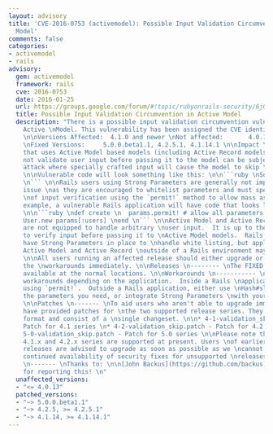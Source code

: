 ```yaml
---
layout: advisory
title: 'CVE-2016-0753 (activemodel): Possible Input Validation Circumvention in Active
  Model'
comments: false
categories:
- activemodel
- rails
advisory:
  gem: activemodel
  framework: rails
  cve: 2016-0753
  date: 2016-01-25
  url: https://groups.google.com/forum/#!topic/rubyonrails-security/6jQVC1geukQ
  title: Possible Input Validation Circumvention in Active Model
  description: "There is a possible input validation circumvention vulnerability in
    Active \nModel. This vulnerability has been assigned the CVE identifier CVE-2016-0753.
    \n\nVersions Affected:  4.1.0 and newer \nNot affected:       4.0.13 and older
    \nFixed Versions:     5.0.0.beta1.1, 4.2.5.1, 4.1.14.1 \n\nImpact \n------ \nCode
    that uses Active Model based models (including Active Record models) and \ndoes
    not validate user input before passing it to the model can be subject to \nan
    attack where specially crafted input will cause the model to skip \nvalidations.
    \n\nVulnerable code will look something like this: \n\n```ruby \nSomeModel.new(unverified_user_input)
    \n``` \n\nRails users using Strong Parameters are generally not impacted by this
    issue \nas they are encouraged to whitelist parameters and must specifically opt-out
    \nof input verification using the `permit!` method to allow mass assignment. \n\nFor
    example, a vulnerable Rails application will have code that looks like \nthis:
    \n\n```ruby \ndef create \n  params.permit! # allow all parameters \n  @user =
    User.new params[:users] \nend \n``` \n\nActive Model and Active Record objects
    are not equipped to handle arbitrary \nuser input.  It is up to the application
    to verify input before passing it to \nActive Model models.  Rails users already
    have Strong Parameters in place to \nhandle white listing, but applications using
    Active Model and Active Record \noutside of a Rails environment may be impacted.
    \n\nAll users running an affected release should either upgrade or use one of
    the \nworkarounds immediately. \n\nReleases \n-------- \nThe FIXED releases are
    available at the normal locations. \n\nWorkarounds \n----------- \nThere are several
    workarounds depending on the application.  Inside a Rails \napplication, stop
    using `permit!`.  Outside a Rails application, either use \nHash#slice to select
    the parameters you need, or integrate Strong Parameters \nwith your application.
    \n\nPatches \n------- \nTo aid users who aren't able to upgrade immediately we
    have provided patches for \nthe two supported release series. They are in git-am
    format and consist of a \nsingle changeset. \n\n* 4-1-validation_skip.patch -
    Patch for 4.1 series \n* 4-2-validation_skip.patch - Patch for 4.2 series \n*
    5-0-validation_skip.patch - Patch for 5.0 series \n\nPlease note that only the
    4.1.x and 4.2.x series are supported at present. Users \nof earlier unsupported
    releases are advised to upgrade as soon as possible as we \ncannot guarantee the
    continued availability of security fixes for unsupported \nreleases. \n\nCredits
    \n------- \nThanks to: \n\n[John Backus](https://github.com/backus) from BlockScore
    for reporting this! \n"
  unaffected_versions:
  - "<= 4.0.13"
  patched_versions:
  - "~> 5.0.0.beta1.1"
  - "~> 4.2.5, >= 4.2.5.1"
  - "~> 4.1.14, >= 4.1.14.1"
---
```

